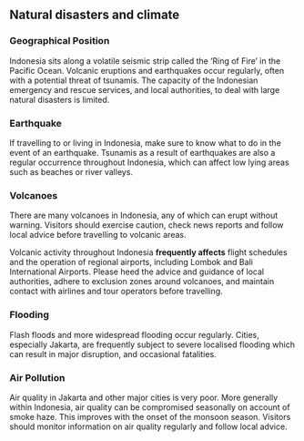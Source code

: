 ## Natural disasters and climate

### **Geographical Position**

Indonesia sits along a volatile seismic strip called the ‘Ring of Fire’ in the Pacific Ocean. Volcanic eruptions and earthquakes occur regularly, often with a potential threat of tsunamis. The capacity of the Indonesian emergency and rescue services, and local authorities, to deal with large natural disasters is limited.

### **Earthquake**

If travelling to or living in Indonesia, make sure to know what to do in the event of an earthquake. Tsunamis as a result of earthquakes are also a regular occurrence throughout Indonesia, which can affect low lying areas such as beaches or river valleys.

### **Volcanoes**

There are many volcanoes in Indonesia, any of which can erupt without warning. Visitors should exercise caution, check news reports and follow local advice before travelling to volcanic areas.

Volcanic activity throughout Indonesia **frequently affects** flight schedules and the operation of regional airports, including Lombok and Bali International Airports. Please heed the advice and guidance of local authorities, adhere to exclusion zones around volcanoes, and maintain contact with airlines and tour operators before travelling.

### **Flooding**

Flash floods and more widespread flooding occur regularly. Cities, especially Jakarta, are frequently subject to severe localised flooding which can result in major disruption, and occasional fatalities.

### **Air Pollution**

Air quality in Jakarta and other major cities is very poor. More generally within Indonesia, air quality can be compromised seasonally on account of smoke haze. This improves with the onset of the monsoon season. Visitors should monitor information on air quality regularly and follow local advice.